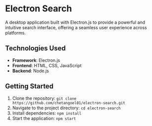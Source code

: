 # Electron Search

A desktop application built with Electron.js to provide a powerful and intuitive search interface, offering a seamless user experience across platforms.

## Technologies Used
- **Framework**: Electron.js
- **Frontend**: HTML, CSS, JavaScript
- **Backend**: Node.js

## Getting Started
1. Clone the repository:
   ```git clone https://github.com/chetangoel01/electron-search.git```
2. Navigate to the project directory:
  ```cd electron-search```
3. Install dependencies:
  ```npm install```
4. Start the application:
  ```npm start```
